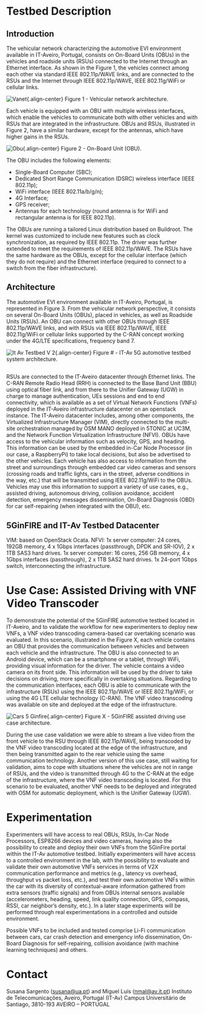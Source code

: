 <!-- TITLE: IT-Av Automotive Environment -->
<!-- SUBTITLE: A quick summary of IT-Av Automotive Environment -->

# Testbed Description
## Introduction

The vehicular network characterizing the automotive EVI environment available in IT-Aveiro, Portugal, consists on On-Board Units (OBUs) in the vehicles and roadside units (RSUs) connected to the Internet through an Ethernet interface. As shown in the Figure 1, the vehicles connect among each other via standard IEEE 802.11p/WAVE links, and are connected to the RSUs and the Internet through IEEE 802.11p/WAVE, IEEE 802.11g/WiFi or cellular links.

![Vanet](/uploads/automotive/vanet.jpg "Vanet"){.align-center}
Figure 1 - Vehicular network architecture.

Each vehicle is equipped with an OBU with multiple wireless interfaces, which enable the vehicles to communicate both with other vehicles and with RSUs that are integrated in the infrastructure. OBUs and RSUs, illustrated in Figure 2, have a similar hardware, except for the antennas, which have higher gains in the RSUs.

![Obu](/uploads/automotive/obu.png "Obu"){.align-center}
Figure 2 - On-Board Unit (OBU).

The OBU includes the following elements:
* Single-Board Computer (SBC);
* Dedicated Short Range Communication (DSRC) wireless interface (IEEE 802.11p);
* WiFi interface (IEEE 802.11a/b/g/n);
* 4G Interface;
* GPS receiver;
* Antennas for each technology (round antenna is for WiFi and rectangular antenna is for IEEE 802.11p).

The OBUs are running a tailored Linux distribution based on Buildroot. The kernel was customized to include new features such as clock synchronization, as required by IEEE 802.11p. The driver was further extended to meet the requirements of IEEE 802.11p/WAVE. The RSUs have the same hardware as the OBUs, except for the cellular interface (which they do not require) and the Ethernet interface (required to connect to a switch from the fiber infrastructure).

## Architecture

The automotive EVI environment available in IT-Aveiro, Portugal, is represented in Figure 3. From the vehicular network perspective, it consists on several On-Board Units (OBUs), placed in vehicles, as well as Roadside Units (RSUs). An OBU can connect with other OBUs through IEEE 802.11p/WAVE links, and with RSUs via IEEE 802.11p/WAVE, IEEE 802.11g/WiFi or cellular links supported by the C-RAN concept working under the 4G/LTE specifications, frequency band 7.

![It Av Testbed V 2](/uploads/automotive/it-av-testbed-v-2.png "It Av Testbed V 2"){.align-center}
Figure # - IT-Av 5G automotive testbed system architecture.

## 



RSUs are connected to the IT-Aveiro datacenter through Ethernet links. The C-RAN Remote Radio Head (RRH) is connected to the Base Band Unit (BBU) using optical fiber link, and from there to the Unifier Gateway (UGW) in charge to manage authentication, UEs sessions and end to end connectivity, which is available as a set of Virtual Network Functions (VNFs)  deployed in the IT-Aveiro infrastructure datacenter on an openstack instance. The IT-Aveiro datacenter includes, among other components, the Virtualized Infrastructure Manager (VIM), directly connected to the multi-site orchestration managed by OSM MANO deployed in 5TONIC at UC3M, and the Network Function Virtualization Infrastructure (NFVI).
OBUs have access to the vehicular information such as velocity, GPS, and heading. This information can be used by the embedded in-Car Node Processor (in our case, a RaspberryPi) to take local decisions, but also be advertised to the other vehicles. Each vehicle has also access to information from the street and surroundings through embedded car video cameras and sensors (crossing roads and traffic lights, cars in the street, adverse conditions in the way, etc.) that will be transmitted using IEEE 802.11g/WiFi to the OBUs. Vehicles may use this information to support a variety of use cases, e.g., assisted driving, autonomous driving, collision avoidance, accident detection, emergency messages dissemination, On-Board Diagnosis (OBD) for car self-repairing (when integrated with the OBU), etc.


## 5GinFIRE and IT-Av Testbed Datacenter

VIM: based on OpenStack Ocata.
NFVI:
1x server computer: 24 cores, 192GB memory, 4 x 1Gbps interfaces (passthrough, DPDK and SR-IOV), 2 x 1TB SAS3 hard drives. 
1x server computer: 16 cores, 256 GB memory, 4 x 1Gbps interfaces (passthrough), 2 x 1TB SAS2 hard drives. 
1x 24-port 1Gbps switch, interconnecting the infrastructure.


# Use Case: Assisted Driving with VNF Video Transcoder
To demonstrate the potential of the 5GinFIRE automotive testbed located in IT-Aveiro, and to validate the workflow for new experimenters to deploy new VNFs, a VNF video transcoding camera-based car overtaking scenario was evaluated. In this scenario, illustrated in the Figure X, each vehicle contains an OBU that provides the communication between vehicles and between each vehicle and the infrastructure. The OBU is also connected to an Android device, which can be a smartphone or a tablet, through WiFi, providing visual information for the driver. The vehicle contains a video camera on its front side. This information will be used by the driver to take decisions on driving, more specifically in overtaking situations. Regarding to the communication interfaces, each OBU is able to communicate with the infrastructure (RSUs) using the IEEE 802.11p/WAVE or IEEE 802.11g/WiFi, or using the 4G LTE cellular technology (C-RAN). The VNF video transcoding was available on site and deployed at the edge of the infrastructure. 

![Cars 5 Ginfire](/uploads/automotive/cars-5-ginfire.png "Cars 5 Ginfire"){.align-center} 
Figure X - 5GinFIRE assisted driving use case architecture.

During the use case validation we were able to stream a live video from the front vehicle to the RSU through IEEE 802.11p/WAVE, being transcoded by the VNF video transcoding located at the edge of the infrastructure, and then being transmitted again to the rear vehicle using the same communication technology. Another version of this use case, still waiting for validation, aims to cope with situations where the vehicles are not in range of RSUs, and the video is transmitted through 4G to the C-RAN at the edge of the infrastructure, where the VNF video transcoding is located. For this scenario to be evaluated, another VNF needs to be deployed and integrated with OSM for automatic deployment, which is the Unifier Gateway (UGW).

# Experimentation
Experimenters will have access to real OBUs, RSUs, In-Car Node Processors, ESP8266 devices and video cameras, having also the possibility to create and deploy their own VNFs from the 5GinFire portal within the IT-Av automotive testbed. Initially experimenters will have access to a controlled environment in the lab, with the possibility to evaluate and validate their own automotive VNFs services in terms of V2X communication performance and metrics (e.g., latency vs overhead, throughput vs packet loss, etc.), and test their own automotive VNFs within the car with its diversity of contextual-aware information gathered from extra sensors (traffic signals) and from OBUs internal sensors available (accelerometers, heading, speed, link quality connection, GPS, compass, RSSI, car neighbor’s density, etc.). In a later stage experiments will be performed through real experimentations in a controlled and outside environment.

Possible VNFs to be included and tested comprise Li-Fi communication between cars, car crash detection and emergency info dissemination, On-Board Diagnosis for self-repairing, collision avoidance (with machine learning techniques) and others.
# Contact
Susana Sargento (susana@ua.pt) and Miguel Luís (nmal@av.it.pt)
Instituto de Telecomunicações, Aveiro, Portugal (IT-Av)
Campus Universitário de Santiago, 3810-193 AVEIRO – PORTUGAL